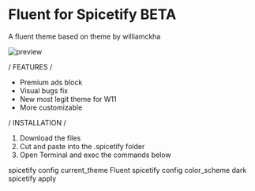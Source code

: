 # Fluent for Spicetify BETA

A fluent theme based on theme by williamckha

![preview](https://github.com/bathtimethiago/fluent-for-spicetify/blob/main/preview.png)


/ FEATURES /

- Premium ads block
- Visual bugs fix
- New most legit theme for W11
- More customizable


/ INSTALLATION /

1. Download the files
2. Cut and paste into the .spicetify folder
3. Open Terminal and exec the commands below

</copy-button>spicetify config current_theme Fluent<copy-button>
    spicetify config color_scheme dark
    spicetify apply
